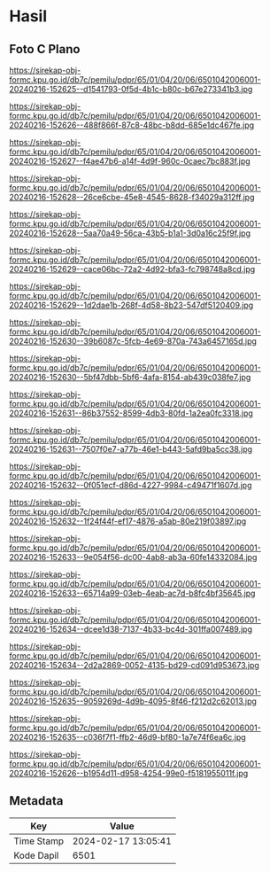 # Hasil

## Foto C Plano

https://sirekap-obj-formc.kpu.go.id/db7c/pemilu/pdpr/65/01/04/20/06/6501042006001-20240216-152625--d1541793-0f5d-4b1c-b80c-b67e273341b3.jpg

https://sirekap-obj-formc.kpu.go.id/db7c/pemilu/pdpr/65/01/04/20/06/6501042006001-20240216-152626--488f866f-87c8-48bc-b8dd-685e1dc467fe.jpg

https://sirekap-obj-formc.kpu.go.id/db7c/pemilu/pdpr/65/01/04/20/06/6501042006001-20240216-152627--f4ae47b6-a14f-4d9f-960c-0caec7bc883f.jpg

https://sirekap-obj-formc.kpu.go.id/db7c/pemilu/pdpr/65/01/04/20/06/6501042006001-20240216-152628--26ce6cbe-45e8-4545-8628-f34029a312ff.jpg

https://sirekap-obj-formc.kpu.go.id/db7c/pemilu/pdpr/65/01/04/20/06/6501042006001-20240216-152628--5aa70a49-56ca-43b5-b1a1-3d0a16c25f9f.jpg

https://sirekap-obj-formc.kpu.go.id/db7c/pemilu/pdpr/65/01/04/20/06/6501042006001-20240216-152629--cace06bc-72a2-4d92-bfa3-fc798748a8cd.jpg

https://sirekap-obj-formc.kpu.go.id/db7c/pemilu/pdpr/65/01/04/20/06/6501042006001-20240216-152629--1d2dae1b-268f-4d58-8b23-547df5120409.jpg

https://sirekap-obj-formc.kpu.go.id/db7c/pemilu/pdpr/65/01/04/20/06/6501042006001-20240216-152630--39b6087c-5fcb-4e69-870a-743a6457165d.jpg

https://sirekap-obj-formc.kpu.go.id/db7c/pemilu/pdpr/65/01/04/20/06/6501042006001-20240216-152630--5bf47dbb-5bf6-4afa-8154-ab439c038fe7.jpg

https://sirekap-obj-formc.kpu.go.id/db7c/pemilu/pdpr/65/01/04/20/06/6501042006001-20240216-152631--86b37552-8599-4db3-80fd-1a2ea0fc3318.jpg

https://sirekap-obj-formc.kpu.go.id/db7c/pemilu/pdpr/65/01/04/20/06/6501042006001-20240216-152631--7507f0e7-a77b-46e1-b443-5afd9ba5cc38.jpg

https://sirekap-obj-formc.kpu.go.id/db7c/pemilu/pdpr/65/01/04/20/06/6501042006001-20240216-152632--0f051ecf-d86d-4227-9984-c49471f1607d.jpg

https://sirekap-obj-formc.kpu.go.id/db7c/pemilu/pdpr/65/01/04/20/06/6501042006001-20240216-152632--1f24f44f-ef17-4876-a5ab-80e219f03897.jpg

https://sirekap-obj-formc.kpu.go.id/db7c/pemilu/pdpr/65/01/04/20/06/6501042006001-20240216-152633--9e054f56-dc00-4ab8-ab3a-60fe14332084.jpg

https://sirekap-obj-formc.kpu.go.id/db7c/pemilu/pdpr/65/01/04/20/06/6501042006001-20240216-152633--65714a99-03eb-4eab-ac7d-b8fc4bf35645.jpg

https://sirekap-obj-formc.kpu.go.id/db7c/pemilu/pdpr/65/01/04/20/06/6501042006001-20240216-152634--dcee1d38-7137-4b33-bc4d-301ffa007489.jpg

https://sirekap-obj-formc.kpu.go.id/db7c/pemilu/pdpr/65/01/04/20/06/6501042006001-20240216-152634--2d2a2869-0052-4135-bd29-cd091d953673.jpg

https://sirekap-obj-formc.kpu.go.id/db7c/pemilu/pdpr/65/01/04/20/06/6501042006001-20240216-152635--9059269d-4d9b-4095-8f46-f212d2c62013.jpg

https://sirekap-obj-formc.kpu.go.id/db7c/pemilu/pdpr/65/01/04/20/06/6501042006001-20240216-152635--c036f7f1-ffb2-46d9-bf80-1a7e74f6ea6c.jpg

https://sirekap-obj-formc.kpu.go.id/db7c/pemilu/pdpr/65/01/04/20/06/6501042006001-20240216-152626--b1954d11-d958-4254-99e0-f5181955011f.jpg


## Metadata

| Key        | Value               |
| ---------- | ------------------- |
| Time Stamp | 2024-02-17 13:05:41 |
| Kode Dapil | 6501                |



